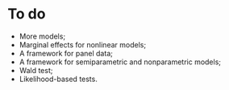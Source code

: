 # To do

- More models;
- Marginal effects for nonlinear models;
- A framework for panel data;
- A framework for semiparametric and nonparametric models;
- Wald test;
- Likelihood-based tests.

